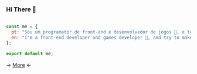 ### Hi There 👋

```js

const me = {
  pt: "Sou um programador de front-end e desenvolvedor de jogos 👾, e tento fazer animações and pixel e 🥲",
  en: "I'm a front-end developer and games developer 👾, and try to make animations and pixel art 🥲",
};

export default me;

```

-> [More](./More/Readme.md) <-

<!-- --- -->
<!-- [More Ideas](https://github.com/abhisheknaiidu/awesome-github-profile-readme); -->
<!-- --- -->
